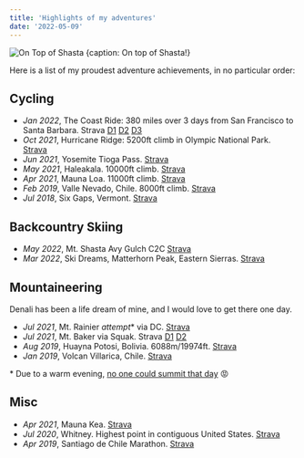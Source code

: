 ```yaml
---
title: 'Highlights of my adventures'
date: '2022-05-09'
---
```


![On Top of Shasta {caption: On top of Shasta!}](https://dgtzuqphqg23d.cloudfront.net/1QUgkho7kuUV6kR5gnZRsEUWdj_MTJIrM2yx7vc92IA-2048x1536.jpg)

Here is a list of my proudest adventure achievements, in no particular order:

## Cycling

- *Jan 2022*, The Coast Ride: 380 miles over 3 days from San Francisco to Santa Barbara. Strava [D1](https://www.strava.com/activities/6530083722) [D2](https://www.strava.com/activities/6535905314) [D3](https://www.strava.com/activities/6540755937)
- *Oct 2021*, Hurricane Ridge: 5200ft climb in Olympic National Park. [Strava](https://www.strava.com/activities/6062839766)
- *Jun 2021*, Yosemite Tioga Pass. [Strava](https://www.strava.com/activities/5420609790)
- *May 2021*, Haleakala. 10000ft climb. [Strava](https://www.strava.com/activities/5265697501)
- *Apr 2021*, Mauna Loa. 11000ft climb. [Strava](https://www.strava.com/activities/5187091117)
- *Feb 2019*, Valle Nevado, Chile. 8000ft climb. [Strava](https://www.strava.com/activities/2137462481)
- *Jul 2018*, Six Gaps, Vermont. [Strava](https://www.strava.com/activities/1672779754)

## Backcountry Skiing

- *May 2022*, Mt. Shasta Avy Gulch C2C [Strava](https://www.strava.com/activities/7089678730)
- *Mar 2022*, Ski Dreams, Matterhorn Peak, Eastern Sierras. [Strava](https://www.strava.com/activities/6888575332)

## Mountaineering

Denali has been a life dream of mine, and I would love to get there one day.

- *Jul 2021*, Mt. Rainier *attempt*\* via DC. [Strava](https://www.strava.com/activities/5718814309)
- *Jul 2021*, Mt. Baker via Squak. Strava [D1](https://www.strava.com/activities/5701980073) [D2](https://www.strava.com/activities/5702007416)
- *Aug 2019*, Huayna Potosi, Bolivia. 6088m/19974ft. [Strava](https://www.strava.com/activities/2651542902)
- *Jan 2019*, Volcan Villarica, Chile. [Strava](https://www.strava.com/activities/2094305696)

\* Due to a warm evening, [no one could summit that day](https://mountrainierclimbing.blogspot.com/2021/07/dc-route-update-731.html) 😡

## Misc

- *Apr 2021*, Mauna Kea. [Strava](https://www.strava.com/activities/5112187456)
- *Jul 2020*, Whitney. Highest point in contiguous United States. [Strava](https://www.strava.com/activities/3824802590)
- *Apr 2019*, Santiago de Chile Marathon. [Strava](https://www.strava.com/activities/2272665421/overview)

